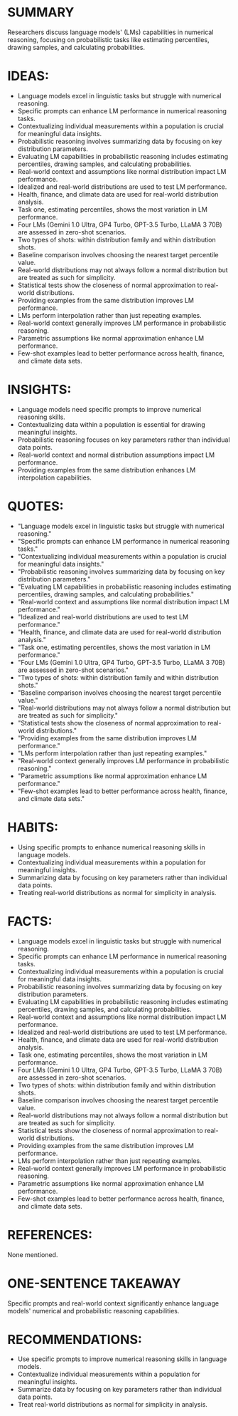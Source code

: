 # SUMMARY
Researchers discuss language models' (LMs) capabilities in numerical reasoning, focusing on probabilistic tasks like estimating percentiles, drawing samples, and calculating probabilities.

# IDEAS:
- Language models excel in linguistic tasks but struggle with numerical reasoning.
- Specific prompts can enhance LM performance in numerical reasoning tasks.
- Contextualizing individual measurements within a population is crucial for meaningful data insights.
- Probabilistic reasoning involves summarizing data by focusing on key distribution parameters.
- Evaluating LM capabilities in probabilistic reasoning includes estimating percentiles, drawing samples, and calculating probabilities.
- Real-world context and assumptions like normal distribution impact LM performance.
- Idealized and real-world distributions are used to test LM performance.
- Health, finance, and climate data are used for real-world distribution analysis.
- Task one, estimating percentiles, shows the most variation in LM performance.
- Four LMs (Gemini 1.0 Ultra, GP4 Turbo, GPT-3.5 Turbo, LLaMA 3 70B) are assessed in zero-shot scenarios.
- Two types of shots: within distribution family and within distribution shots.
- Baseline comparison involves choosing the nearest target percentile value.
- Real-world distributions may not always follow a normal distribution but are treated as such for simplicity.
- Statistical tests show the closeness of normal approximation to real-world distributions.
- Providing examples from the same distribution improves LM performance.
- LMs perform interpolation rather than just repeating examples.
- Real-world context generally improves LM performance in probabilistic reasoning.
- Parametric assumptions like normal approximation enhance LM performance.
- Few-shot examples lead to better performance across health, finance, and climate data sets.

# INSIGHTS:
- Language models need specific prompts to improve numerical reasoning skills.
- Contextualizing data within a population is essential for drawing meaningful insights.
- Probabilistic reasoning focuses on key parameters rather than individual data points.
- Real-world context and normal distribution assumptions impact LM performance.
- Providing examples from the same distribution enhances LM interpolation capabilities.

# QUOTES:
- "Language models excel in linguistic tasks but struggle with numerical reasoning."
- "Specific prompts can enhance LM performance in numerical reasoning tasks."
- "Contextualizing individual measurements within a population is crucial for meaningful data insights."
- "Probabilistic reasoning involves summarizing data by focusing on key distribution parameters."
- "Evaluating LM capabilities in probabilistic reasoning includes estimating percentiles, drawing samples, and calculating probabilities."
- "Real-world context and assumptions like normal distribution impact LM performance."
- "Idealized and real-world distributions are used to test LM performance."
- "Health, finance, and climate data are used for real-world distribution analysis."
- "Task one, estimating percentiles, shows the most variation in LM performance."
- "Four LMs (Gemini 1.0 Ultra, GP4 Turbo, GPT-3.5 Turbo, LLaMA 3 70B) are assessed in zero-shot scenarios."
- "Two types of shots: within distribution family and within distribution shots."
- "Baseline comparison involves choosing the nearest target percentile value."
- "Real-world distributions may not always follow a normal distribution but are treated as such for simplicity."
- "Statistical tests show the closeness of normal approximation to real-world distributions."
- "Providing examples from the same distribution improves LM performance."
- "LMs perform interpolation rather than just repeating examples."
- "Real-world context generally improves LM performance in probabilistic reasoning."
- "Parametric assumptions like normal approximation enhance LM performance."
- "Few-shot examples lead to better performance across health, finance, and climate data sets."

# HABITS:
- Using specific prompts to enhance numerical reasoning skills in language models.
- Contextualizing individual measurements within a population for meaningful insights.
- Summarizing data by focusing on key parameters rather than individual data points.
- Treating real-world distributions as normal for simplicity in analysis.

# FACTS:
- Language models excel in linguistic tasks but struggle with numerical reasoning.
- Specific prompts can enhance LM performance in numerical reasoning tasks.
- Contextualizing individual measurements within a population is crucial for meaningful data insights.
- Probabilistic reasoning involves summarizing data by focusing on key distribution parameters.
- Evaluating LM capabilities in probabilistic reasoning includes estimating percentiles, drawing samples, and calculating probabilities.
- Real-world context and assumptions like normal distribution impact LM performance.
- Idealized and real-world distributions are used to test LM performance.
- Health, finance, and climate data are used for real-world distribution analysis.
- Task one, estimating percentiles, shows the most variation in LM performance.
- Four LMs (Gemini 1.0 Ultra, GP4 Turbo, GPT-3.5 Turbo, LLaMA 3 70B) are assessed in zero-shot scenarios.
- Two types of shots: within distribution family and within distribution shots.
- Baseline comparison involves choosing the nearest target percentile value.
- Real-world distributions may not always follow a normal distribution but are treated as such for simplicity.
- Statistical tests show the closeness of normal approximation to real-world distributions.
- Providing examples from the same distribution improves LM performance.
- LMs perform interpolation rather than just repeating examples.
- Real-world context generally improves LM performance in probabilistic reasoning.
- Parametric assumptions like normal approximation enhance LM performance.
- Few-shot examples lead to better performance across health, finance, and climate data sets.

# REFERENCES:
None mentioned.

# ONE-SENTENCE TAKEAWAY
Specific prompts and real-world context significantly enhance language models' numerical and probabilistic reasoning capabilities.

# RECOMMENDATIONS:
- Use specific prompts to improve numerical reasoning skills in language models.
- Contextualize individual measurements within a population for meaningful insights.
- Summarize data by focusing on key parameters rather than individual data points.
- Treat real-world distributions as normal for simplicity in analysis.
